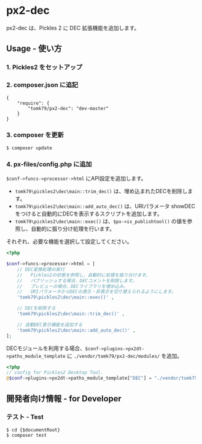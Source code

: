 px2-dec
=========

px2-dec は、Pickles 2 に DEC 拡張機能を追加します。


## Usage - 使い方

### 1. Pickles2 をセットアップ

### 2. composer.json に追記

```
{
    "require": {
        "tomk79/px2-dec": "dev-master"
    }
}
```

### 3. composer を更新

```
$ composer update
```

### 4. px-files/config.php に追加

`$conf->funcs->processor->html` にAPI設定を追加します。

- `tomk79\pickles2\dec\main::trim_dec()` は、埋め込まれたDECを削除します。
- `tomk79\pickles2\dec\main::add_auto_dec()` は、URIパラメータ showDEC をつけると自動的にDECを表示するスクリプトを追加します。
- `tomk79\pickles2\dec\main::exec()` は、`$px->is_publishtool()` の値を参照し、自動的に振り分け処理を行います。

それぞれ、必要な機能を選択して設定してください。

```php
<?php

$conf->funcs->processor->html = [
    // DEC変換処理の実行
    //   Pickles2の状態を参照し、自動的に処理を振り分けます。
    //   パブリッシュする場合、DECコメントを削除します。
    //   プレビューの場合、DECライブラリを埋め込み、
    //   URIパラメータからDECの表示・非表示を切り替えられるようにします。
    'tomk79\pickles2\dec\main::exec()' ,

    // DECを削除する
    'tomk79\pickles2\dec\main::trim_dec()' ,

    // 自動DEC表示機能を追加する
    'tomk79\pickles2\dec\main::add_auto_dec()' ,
];
```

DECモジュールを利用する場合、`$conf->plugins->px2dt->paths_module_template` に `./vendor/tomk79/px2-dec/modules/` を追加。

```php
<?php
// config for Pickles2 Desktop Tool.
@$conf->plugins->px2dt->paths_module_template["DEC"] = "./vendor/tomk79/px2-dec/modules/";
```


## 開発者向け情報 - for Developer

### テスト - Test

```
$ cd {$documentRoot}
$ composer test
```
